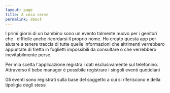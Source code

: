 ```yaml
---
layout: page
title: A cosa serve
permalink: about
---
```



I primi giorni di un bambino sono un evento talmente nuovo per i genitori che &nbsp; difficile anche ricordarsi il proprio nome.
Ho creato questa app per aiutare a tenere traccia di tutte quelle informazioni che altrimenti verrebbero appuntate di fretta in foglietti impossibili da consultare o che verrebbero inevitabilmente perse.

Per mia scelta l'applicazione registra i dati esclusivamente sul telefonino.
Attraverso il bebe manager &egrave; possibile registrare i singoli eventi quotidiani

Gli eventi sono registrati sulla base del soggetto a cui si riferiscono e della tipoligia degli stessi
